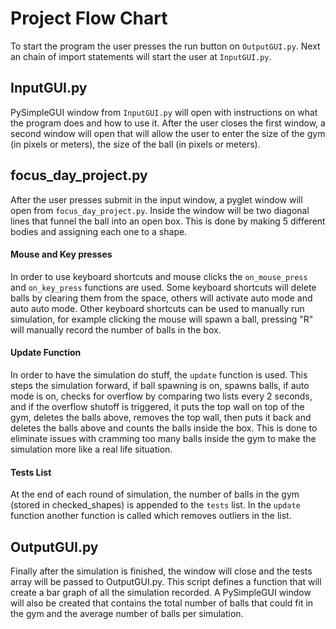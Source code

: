 # Project Flow Chart

To start the program the user presses the run button on ``OutputGUI.py``. Next an chain of import statements will
start the user at ```InputGUI.py```.

InputGUI.py
-
PySimpleGUI window from ``InputGUI.py`` will open with instructions on what the program does and how to use it.
After the user closes the first window, a second window will open that will allow the user to enter the size of the gym
(in pixels or meters), the size of the ball (in pixels or meters).

focus_day_project.py
-
After the user presses submit in the input window, a pyglet window will open from ``focus_day_project.py``. Inside
the window will be two diagonal lines that funnel the ball into an open box. This is done by making 5 different
bodies and assigning each one to a shape.
#### Mouse and Key presses
In order to use keyboard shortcuts and mouse clicks the ```on_mouse_press``` and ```on_key_press``` functions are used.
Some keyboard shortcuts will delete balls by clearing them from the space, others will activate auto mode and auto auto mode.
Other keyboard shortcuts can be used to manually run simulation, for example clicking the mouse will spawn a ball, pressing "R" 
will manually record the number of balls in the box.
#### Update Function
In order to have the simulation do stuff, the ```update``` function is used. This steps the simulation forward,
if ball spawning is on, spawns balls, if auto mode is on, checks for overflow by comparing two lists every 2 seconds, and if
the overflow shutoff is triggered, it puts the top wall on top of the gym, deletes the balls above, removes the top wall,
then puts it back and deletes the balls above and counts the balls inside the box. This is done to eliminate issues with
cramming too many balls inside the gym to make the simulation more like a real life situation.
#### Tests List
At the end of each round of simulation, the number of balls in the gym (stored in checked_shapes) is appended to the ```tests```
list. In the ```update``` function another function is called which removes outliers in the list.

OutputGUI.py
-
Finally after the simulation is finished, the window will close and the tests array will be passed to OutputGUI.py. This
script defines a function that will create a bar graph of all the simulation recorded. A PySimpleGUI window will also be
created that contains the total number of balls that could fit in the gym and the average number of balls per simulation.